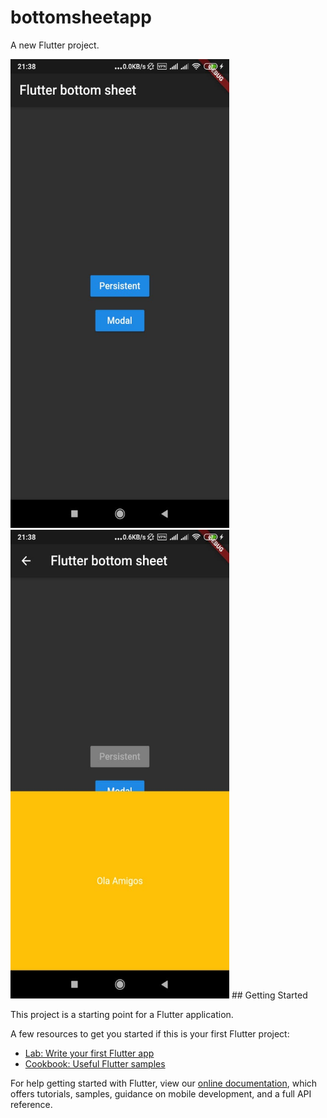 # bottomsheetapp

A new Flutter project.

<img src="https://github.com/saummya-arch/BottomSheetApp/blob/master/bottom/pic1.jpg" width=350 height=750>
<img src="https://github.com/saummya-arch/BottomSheetApp/blob/master/bottom/pic2.jpg" width=350 height=750>
## Getting Started

This project is a starting point for a Flutter application.

A few resources to get you started if this is your first Flutter project:

- [Lab: Write your first Flutter app](https://flutter.dev/docs/get-started/codelab)
- [Cookbook: Useful Flutter samples](https://flutter.dev/docs/cookbook)

For help getting started with Flutter, view our
[online documentation](https://flutter.dev/docs), which offers tutorials,
samples, guidance on mobile development, and a full API reference.
